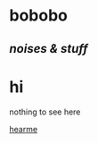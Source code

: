 # bobobo
## *noises & stuff*

# hi

nothing to see here


[hearme](https://bobobo-git.github.io/hearme/)
